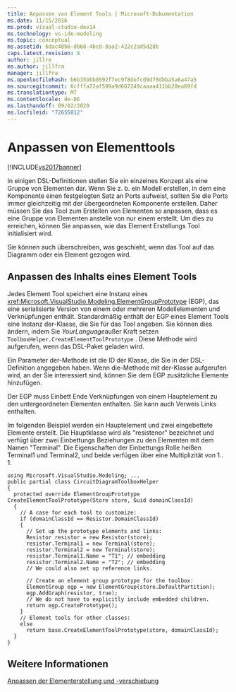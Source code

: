 ```yaml
---
title: Anpassen von Element Tools | Microsoft-Dokumentation
ms.date: 11/15/2016
ms.prod: visual-studio-dev14
ms.technology: vs-ide-modeling
ms.topic: conceptual
ms.assetid: 6dac48b6-db68-4bcd-8aa2-422c2ad5d28b
caps.latest.revision: 8
author: jillre
ms.author: jillfra
manager: jillfra
ms.openlocfilehash: b6b35bbb0592f7ec9f8defcd9d78dbba5a6a47a5
ms.sourcegitcommit: 6cfffa72af599a9d667249caaaa411bb28ea69fd
ms.translationtype: MT
ms.contentlocale: de-DE
ms.lasthandoff: 09/02/2020
ms.locfileid: "72655012"
---
```

# <a name="customizing-element-tools"></a>Anpassen von Elementtools
[!INCLUDE[vs2017banner](../includes/vs2017banner.md)]

In einigen DSL-Definitionen stellen Sie ein einzelnes Konzept als eine Gruppe von Elementen dar. Wenn Sie z. b. ein Modell erstellen, in dem eine Komponente einen festgelegten Satz an Ports aufweist, sollten Sie die Ports immer gleichzeitig mit der übergeordneten Komponente erstellen. Daher müssen Sie das Tool zum Erstellen von Elementen so anpassen, dass es eine Gruppe von Elementen anstelle von nur einem erstellt. Um dies zu erreichen, können Sie anpassen, wie das Element Erstellungs Tool initialisiert wird.

 Sie können auch überschreiben, was geschieht, wenn das Tool auf das Diagramm oder ein Element gezogen wird.

## <a name="customizing-the-content-of-an-element-tool"></a>Anpassen des Inhalts eines Element Tools
 Jedes Element Tool speichert eine Instanz eines <xref:Microsoft.VisualStudio.Modeling.ElementGroupPrototype> (EGP), das eine serialisierte Version von einem oder mehreren Modellelementen und Verknüpfungen enthält. Standardmäßig enthält der EGP eines Element Tools eine Instanz der-Klasse, die Sie für das Tool angeben. Sie können dies ändern, indem Sie *YourLanguage*außer Kraft setzen `ToolboxHelper.CreateElementToolPrototype` . Diese Methode wird aufgerufen, wenn das DSL-Paket geladen wird.

 Ein Parameter der-Methode ist die ID der Klasse, die Sie in der DSL-Definition angegeben haben. Wenn die-Methode mit der-Klasse aufgerufen wird, an der Sie interessiert sind, können Sie dem EGP zusätzliche Elemente hinzufügen.

 Der EGP muss Einbett Ende Verknüpfungen von einem Hauptelement zu den untergeordneten Elementen enthalten. Sie kann auch Verweis Links enthalten.

 Im folgenden Beispiel werden ein Hauptelement und zwei eingebettete Elemente erstellt. Die Hauptklasse wird als "resistenor" bezeichnet und verfügt über zwei Einbettungs Beziehungen zu den Elementen mit dem Namen "Terminal". Die Eigenschaften der Einbettungs Rolle heißen Terminal1 und Terminal2, und beide verfügen über eine Multiplizität von 1.. 1.

```
using Microsoft.VisualStudio.Modeling; ...
public partial class CircuitDiagramToolboxHelper
{
  protected override ElementGroupPrototype    CreateElementToolPrototype(Store store, Guid domainClassId)
  {
    // A case for each tool to customize:
    if (domainClassId == Resistor.DomainClassId)
    {
      // Set up the prototype elements and links:
      Resistor resistor = new Resistor(store);
      resistor.Terminal1 = new Terminal(store);
      resistor.Terminal2 = new Terminal(store);
      resistor.Terminal1.Name = "T1"; // embedding
      resistor.Terminal2.Name = "T2"; // embedding
      // We could also set up reference links.

      // Create an element group prototype for the toolbox:
      ElementGroup egp = new ElementGroup(store.DefaultPartition);
      egp.AddGraph(resistor, true);
      // We do not have to explicitly include embedded children.
      return egp.CreatePrototype();
    }
    // Element tools for other classes:
    else
      return base.CreateElementToolPrototype(store, domainClassId);
  }
}
```

## <a name="see-also"></a>Weitere Informationen
 [Anpassen der Elementerstellung und -verschiebung](../modeling/customizing-element-creation-and-movement.md)

